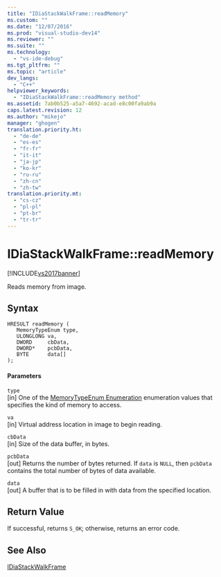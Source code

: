 ```yaml
---
title: "IDiaStackWalkFrame::readMemory"
ms.custom: ""
ms.date: "12/07/2016"
ms.prod: "visual-studio-dev14"
ms.reviewer: ""
ms.suite: ""
ms.technology: 
  - "vs-ide-debug"
ms.tgt_pltfrm: ""
ms.topic: "article"
dev_langs: 
  - "C++"
helpviewer_keywords: 
  - "IDiaStackWalkFrame::readMemory method"
ms.assetid: 7ab0b525-a5a7-4692-acad-e8c00fa9ab9a
caps.latest.revision: 12
ms.author: "mikejo"
manager: "ghogen"
translation.priority.ht: 
  - "de-de"
  - "es-es"
  - "fr-fr"
  - "it-it"
  - "ja-jp"
  - "ko-kr"
  - "ru-ru"
  - "zh-cn"
  - "zh-tw"
translation.priority.mt: 
  - "cs-cz"
  - "pl-pl"
  - "pt-br"
  - "tr-tr"
---
```

# IDiaStackWalkFrame::readMemory
[!INCLUDE[vs2017banner](../../code-quality/includes/vs2017banner.md)]

Reads memory from image.  
  
## Syntax  
  
```cpp#  
HRESULT readMemory (   
   MemoryTypeEnum type,  
   ULONGLONG va,  
   DWORD     cbData,  
   DWORD*    pcbData,  
   BYTE      data[]  
);  
```  
  
#### Parameters  
 `type`  
 [in] One of the [MemoryTypeEnum Enumeration](../../debugger/debug-interface-access/memorytypeenum.md) enumeration values that specifies the kind of memory to access.  
  
 `va`  
 [in] Virtual address location in image to begin reading.  
  
 `cbData`  
 [in] Size of the data buffer, in bytes.  
  
 `pcbData`  
 [out] Returns the number of bytes returned. If `data` is `NULL`, then `pcbData` contains the total number of bytes of data available.  
  
 `data`  
 [out] A buffer that is to be filled in with data from the specified location.  
  
## Return Value  
 If successful, returns `S_OK`; otherwise, returns an error code.  
  
## See Also  
 [IDiaStackWalkFrame](../../debugger/debug-interface-access/idiastackwalkframe.md)